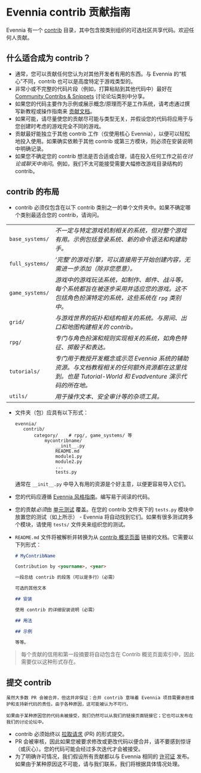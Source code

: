 # Evennia contrib 贡献指南

Evennia 有一个 [contrib](./Contribs-Overview.md) 目录，其中包含按类别组织的可选社区共享代码。欢迎任何人贡献。

## 什么适合成为 contrib？

- 通常，您可以贡献任何您认为对其他开发者有用的东西。与 Evennia 的“核心”不同，contrib 也可以是高度特定于游戏类型的。
- 非常小或不完整的代码片段（例如，打算粘贴到其他代码中）最好在 [Community Contribs & Snippets](https://github.com/evennia/evennia/discussions/2488) 讨论论坛类别中分享。
- 如果您的代码主要作为示例或展示概念/原理而不是工作系统，请考虑通过撰写新教程或操作指南来 [贡献文档](../Contributing-Docs.md)。
- 如果可能，请尽量使您的贡献尽可能与类型无关，并假设您的代码将应用于与您创建时考虑的游戏完全不同的游戏。
- 贡献最好能独立于其他 contrib 工作（仅使用核心 Evennia），以便可以轻松地投入使用。如果确实依赖于其他 contrib 或第三方模块，则必须在安装说明中明确记录。
- 如果您不确定您的 contrib 想法是否合适或合理，请在投入任何工作之前*在讨论或聊天中询问*。例如，我们不太可能接受需要大幅修改游戏目录结构的 contrib。

## contrib 的布局

- contrib 必须仅包含在以下 contrib 类别之一的单个文件夹中。如果不确定哪个类别最适合您的 contrib，请询问。

|  |  | 
| --- | --- | 
| `base_systems/` | _不一定与特定游戏机制相关的系统，但对整个游戏有用。示例包括登录系统、新的命令语法和构建助手。_ |
| `full_systems/` | _‘完整’的游戏引擎，可以直接用于开始创建内容，无需进一步添加（除非您愿意）。_ |
| `game_systems/` | _游戏中的游戏玩法系统，如制作、邮件、战斗等。每个系统都旨在被逐步采用并适应您的游戏。这不包括角色扮演特定的系统，这些系统在 `rpg` 类别中。_ |
| `grid/` | _与游戏世界的拓扑和结构相关的系统。与房间、出口和地图构建相关的 contrib。_ |
| `rpg/` | _专门与角色扮演和规则实现相关的系统，如角色特征、掷骰子和表达。_ | 
| `tutorials/` | _专门用于教授开发概念或示范 Evennia 系统的辅助资源。与文档教程相关的任何额外资源都在这里找到。也是 Tutorial-World 和 Evadventure 演示代码的所在地。_ | 
| `utils/` | _用于操作文本、安全审计等的杂项工具。_|

- 文件夹（包）应具有以下形式：

    ```
    evennia/
       contrib/ 
           category/    # rpg/, game_systems/ 等
               mycontribname/
                   __init__.py
                   README.md
                   module1.py
                   module2.py
                   ...
                   tests.py
    ```

    通常在 `__init__.py` 中导入有用的资源是个好主意，以便更容易导入它们。
- 您的代码应遵循 [Evennia 风格指南](../Coding/Evennia-Code-Style.md)。编写易于阅读的代码。
- 您的贡献*必须*由 [单元测试](../Coding/Unit-Testing.md) 覆盖。在您的 contrib 文件夹下的 `tests.py` 模块中放置您的测试（如上所示） - Evennia 将自动找到它们。如果有很多测试跨多个模块，请使用 `tests/` 文件夹来组织您的测试。
- `README.md` 文件将被解析并转换为从 [contrib 概览页面](./Contribs-Overview.md) 链接的文档。它需要以下列形式：

    ```markdown
    # MyContribName

    Contribution by <yourname>, <year>

    一段总结 contrib 的段落（可以是多行）（必需）

    可选的其他文本

    ## 安装

    使用 contrib 的详细安装说明（必需）

    ## 用法

    ## 示例

    等等。

    ```

> 每个贡献的信用和第一段摘要将自动包含在 Contrib 概览页面索引中，因此需要仅以这种形式存在。

## 提交 contrib

```{sidebar} 并非所有 PR 都能被接受
虽然大多数 PR 会被合并，但这并非保证：合并 contrib 意味着 Evennia 项目需要承担维护和支持新代码的责任。由于各种原因，这可能被认为不可行。

如果由于某种原因您的代码未被接受，我们仍然可以从我们的链接页面链接它；它也可以发布在我们的讨论论坛中。
```
- contrib 必须始终以 [拉取请求](../Coding/Version-Control.md#contributing-to-evennia) (PR) 的形式提交。
- PR 会被审核，因此如果您被要求修改或更改代码以便合并，请不要感到惊讶（或灰心）。您的代码可能会经过多次迭代才会被接受。
- 为了明确许可情况，我们假设所有贡献都以与 Evennia 相同的 [许可证](../Licensing.md) 发布。如果由于某种原因这不可能，请与我们联系，我们将根据具体情况处理。

